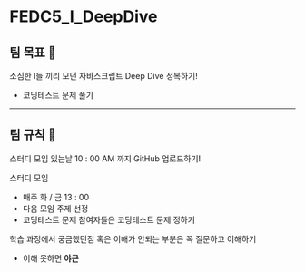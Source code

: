 # FEDC5_I_DeepDive

## 팀 목표 🙏

소심한 I들 끼리 모던 자바스크립트 Deep Dive 정복하기!

+ 코딩테스트 문제 풀기

---

## 팀 규칙 📝

스터디 모임 있는날 10 : 00 AM 까지 GitHub 업로드하기!

스터디 모임 

- 매주 화 / 금  13 : 00
- 다음 모임 주제 선정
- 코딩테스트 문제 참여자들은 코딩테스트 문제 정하기

학습 과정에서 궁금했던점 혹은 이해가 안되는 부분은 꼭 질문하고 이해하기

- 이해 못하면 **야근**
